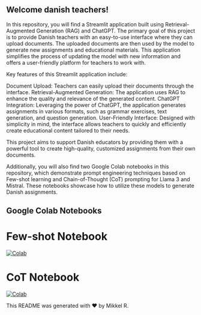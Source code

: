 ## Welcome danish teachers! 

In this repository, you will find a Streamlit application built using Retrieval-Augmented Generation (RAG) and ChatGPT. The primary goal of this project is to provide Danish teachers with an easy-to-use interface where they can upload documents. The uploaded documents are then used by the model to generate new assignments and educational materials. This application simplifies the process of updating the model with new information and offers a user-friendly platform for teachers to work with.

Key features of this Streamlit application include:

Document Upload: Teachers can easily upload their documents through the interface.
Retrieval-Augmented Generation: The application uses RAG to enhance the quality and relevance of the generated content.
ChatGPT Integration: Leveraging the power of ChatGPT, the application generates assignments in various formats, such as grammar exercises, text generation, and question generation.
User-Friendly Interface: Designed with simplicity in mind, the interface allows teachers to quickly and efficiently create educational content tailored to their needs.

This project aims to support Danish educators by providing them with a powerful tool to create high-quality, customized assignments from their own documents.


Additionally, you will also find two Google Colab notebooks in this repository, which demonstrate prompt engineering techniques based on Few-shot learning and Chain-of-Thought (CoT) prompting for Llama 3 and Mistral. These notebooks showcase how to utilize these models to generate Danish assignments.


## Google Colab Notebooks 

# Few-shot Notebook

[![Colab](https://colab.research.google.com/assets/colab-badge.svg)](https://colab.research.google.com/gist/Mikkelrune/e519e887c4650b5197065f5cc8b9eccb/few_shot_sp-rgsm-l_til_tekst_dansk_done.ipynb) 

# CoT Notebook

[![Colab](https://colab.research.google.com/assets/colab-badge.svg)](https://colab.research.google.com/gist/Mikkelrune/f24b0436e41672aeb9659ce7d8cef827/cot_sp-rgsm-l_til_tekst_dansk_done.ipynb) 

This README was generated with ❤️ by Mikkel R. 






